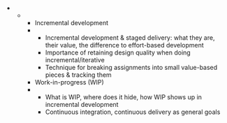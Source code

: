 <!-- 5.1.3. Status
A team and its sponsors need to know where it is in its work.
The purpose of this LO is to give the learner at least one technique to track and show the status of the project and the team. -->

   * 
      * 
         * Incremental development
         * 
            * Incremental development & staged delivery: what they are, their value, the difference to effort-based development
            * Importance of retaining design quality when doing incremental/iterative
            * Technique for breaking assignments into small value-based pieces & tracking them
         * Work-in-progress (WIP)
         * 
            * What is WIP, where does it hide, how WIP shows up in incremental development
            * Continuous integration, continuous delivery as general goals

